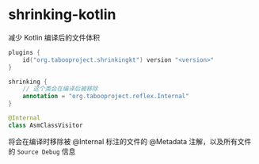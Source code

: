 # shrinking-kotlin
减少 Kotlin 编译后的文件体积

```kts
plugins {
    id("org.tabooproject.shrinkingkt") version "<version>"
}

shrinking {
    // 这个类会在编译后被移除
    annotation = "org.tabooproject.reflex.Internal"
}
```

```kotlin
@Internal
class AsmClassVisitor
```

将会在编译时移除被 @Internal 标注的文件的 @Metadata 注解，以及所有文件的 `Source Debug` 信息
